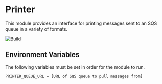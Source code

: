 Printer
=======

This module provides an interface for printing messages sent to an SQS queue in
a variety of formats.

![Build](https://github.com/ironiclensflare/printer/workflows/Build/badge.svg)

Environment Variables
---------------------

The following variables must be set in order for the module to run.

```
PRINTER_QUEUE_URL = [URL of SQS queue to pull messages from]
```
